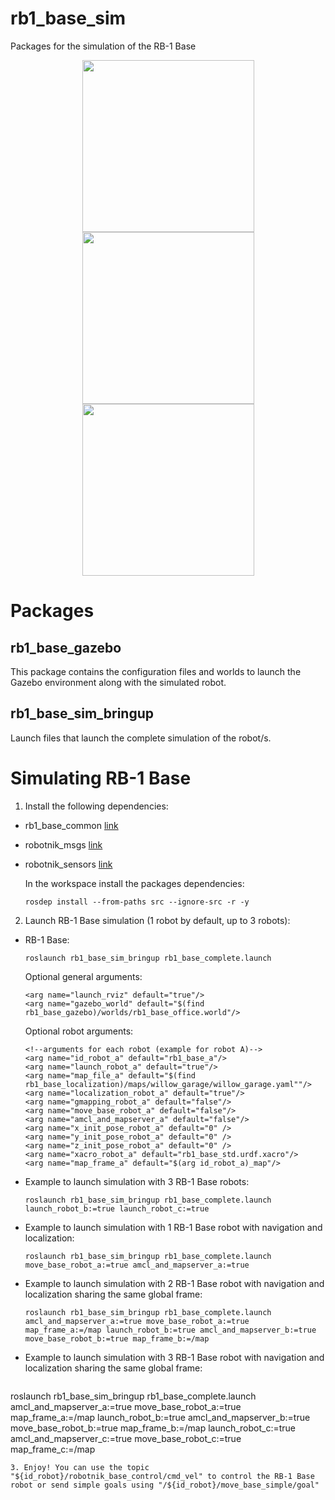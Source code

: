 rb1_base_sim
=============

Packages for the simulation of the RB-1 Base

<p align="center">
  <img src="https://www.roscomponents.com/760-big_default/rb-1-base.jpg" width="275" />
  <img src="  https://www.roscomponents.com/761-thickbox_default/rb-1-base.jpg
" width="275" />
  <img src="https://www.roscomponents.com/759-thickbox_default/rb-1-base.jpg" width="275" /> 
</p>


<h1> Packages </h1>

<h2>rb1_base_gazebo</h2>

This package contains the configuration files and worlds to launch the Gazebo environment along with the simulated robot.

<h2>rb1_base_sim_bringup</h2>

Launch files that launch the complete simulation of the robot/s.



<h1>Simulating RB-1 Base</h1>

1. Install the following dependencies:
  - rb1_base_common [link](https://github.com/RobotnikAutomation/rb1_base_common)
  - robotnik_msgs [link](https://github.com/RobotnikAutomation/robotnik_msgs)
  - robotnik_sensors [link](https://github.com/RobotnikAutomation/robotnik_sensors)

    In the workspace install the packages dependencies:
    ```
    rosdep install --from-paths src --ignore-src -r -y
    ```  

2. Launch RB-1 Base simulation (1 robot by default, up to 3 robots): <br>
- RB-1 Base: <br>
  ```
  roslaunch rb1_base_sim_bringup rb1_base_complete.launch
  ```

  Optional general arguments:
  ```
  <arg name="launch_rviz" default="true"/>
  <arg name="gazebo_world" default="$(find rb1_base_gazebo)/worlds/rb1_base_office.world"/>

  ```
  Optional robot arguments:
  ```
  <!--arguments for each robot (example for robot A)-->
  <arg name="id_robot_a" default="rb1_base_a"/>
  <arg name="launch_robot_a" default="true"/>
  <arg name="map_file_a" default="$(find rb1_base_localization)/maps/willow_garage/willow_garage.yaml""/>
  <arg name="localization_robot_a" default="true"/>
  <arg name="gmapping_robot_a" default="false"/>
  <arg name="move_base_robot_a" default="false"/>
  <arg name="amcl_and_mapserver_a" default="false"/>
  <arg name="x_init_pose_robot_a" default="0" />
  <arg name="y_init_pose_robot_a" default="0" />
  <arg name="z_init_pose_robot_a" default="0" />
  <arg name="xacro_robot_a" default="rb1_base_std.urdf.xacro"/>
  <arg name="map_frame_a" default="$(arg id_robot_a)_map"/>
  ```
- Example to launch simulation with 3 RB-1 Base robots:
  ```
  roslaunch rb1_base_sim_bringup rb1_base_complete.launch launch_robot_b:=true launch_robot_c:=true
  ```
- Example to launch simulation with 1 RB-1 Base robot with navigation and localization:
  ```
  roslaunch rb1_base_sim_bringup rb1_base_complete.launch move_base_robot_a:=true amcl_and_mapserver_a:=true

- Example to launch simulation with 2 RB-1 Base robot with navigation and localization sharing the same global frame:
  ```
  roslaunch rb1_base_sim_bringup rb1_base_complete.launch amcl_and_mapserver_a:=true move_base_robot_a:=true map_frame_a:=/map launch_robot_b:=true amcl_and_mapserver_b:=true move_base_robot_b:=true map_frame_b:=/map

  ```
- Example to launch simulation with 3 RB-1 Base robot with navigation and localization sharing the same global frame:
  ```
 roslaunch rb1_base_sim_bringup rb1_base_complete.launch amcl_and_mapserver_a:=true move_base_robot_a:=true map_frame_a:=/map launch_robot_b:=true amcl_and_mapserver_b:=true move_base_robot_b:=true map_frame_b:=/map launch_robot_c:=true amcl_and_mapserver_c:=true move_base_robot_c:=true map_frame_c:=/map

  ```
3. Enjoy! You can use the topic "${id_robot}/robotnik_base_control/cmd_vel" to control the RB-1 Base robot or send simple goals using "/${id_robot}/move_base_simple/goal"
